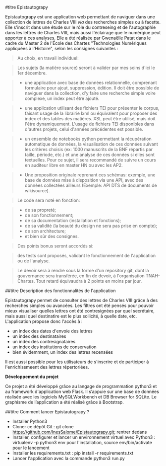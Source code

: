 #titre Epistautograpy

Epistautograpy est une application web permettant de naviguer dans une collection de lettres de Charles VIII *via* des recherches simples ou à facette. Elle s'inscrit dans une étude sur le rôle du contreseing et de l'autographie dans les lettres de Charles VIII, mais aussi l'éclairage que le numérqiue peut apporter à ces analyses. Elle a été réalisée par Gwenaëlle Patat dans le cadre du Master 2 de l'École des Chartes "Technologies Numériques appliquées à l'Histoire", selon les consignes suivantes : 

>Au choix, en travail individuel:

>Les sujets (la matière source) seront à valider par mes soins d'ici le 1er décembre.

>* une application avec base de données relationnelle, comprenant formulaire pour ajout, suppression, édition. Il doit être possible de naviguer dans la collection, d'y faire une recherche simple voire complexe, un index peut être ajouté.

>* une application utilisant des fichiers TEI pour présenter le corpus, faisant usage de la librairie lxml ou équivalent pour proposer des index et des tables des matières. XSL peut être utilisé, mais doit l'être dynamiquement. L'usage de fichiers TEI disponibles dans d'autres projets, celui d'années précédentes est possible.

>* un ensemble de notebooks python permettant la récupération automatique de données, la visualisation de ces données suivant les critères choisis (ex: 1000 manuscrits de la BNF répartis par taille, période, etc.) et une analyse de ces données si elles sont textuelles. Pour ce sujet, il sera recommandé de suivre un cours en auditeur libre en master HN ou avec les AP2.

>* Une proposition originale reprenant ces schémas: exemple, une base de données mise à disposition via une API, avec des données collectées ailleurs (Exemple: API DTS de documents de wikisource).

>Le code sera noté en fonction:

>* de sa propreté;
>* de son fonctionnement;
>* de sa documentation (installation et fonctions);
>* de sa validité (la beauté du design ne sera pas prise en compte);
>* de son architecture;
>* et bien sûr des consignes.

>Des points bonus seront accordés si:

>des tests sont proposés, validant le fonctionnement de l'application ou de l'analyse.

>Le devoir sera à rendre sous la forme d'un repository git, dont la gouvernance sera transférée, en fin de devoir, à l'organisation TNAH-Chartes. Tout retard équivaudra à 2 points en moins par jour.


##titre Description des fonctionnalités de l'application

Epistautograpy permet de consulter des lettres de Charles VIII grâce à des recherches simples ou avancées. Les filtres ont été pensés pour pouvoir mieux visualiser quelles lettres ont été contresignées par quel secrétaire, mais aussi quel destinatire est le plus sollicité, à quelle date, etc. L'application propose donc l'accès à :

* un index des dates d'envoie des lettres
* un index des destinataires
* un index des contresignataires
* un index des institutions de conservation
* bien évidemment, un index des lettres recensées

Il est aussi possible pour les utilisateurs de s'inscrire et de participer à l'enrichissmeent des lettres répertoriées. 

__Développement du projet__

  Ce projet a été développé grâce au langage de programmation python3 et au framework d'application web Flask. Il s’appuie sur une base de données réalisée avec les logiciels MySQLWorkbench et DB Browser for SQLite. Le graphisme de l’application a été réalisé grâce à Bootstrap.


##titre Comment lancer Epistautograpy ?

* Installer Python3
* Cloner ce dépôt Git : git clone https://github.com/InesSalome/Epistautograpy.git; rentrer dedans
* Installer, configurer et lancer un environnement virtuel avec Python3 : virtualenv -p python3 env pour l'installation, source env/bin/activate pour le lancement
* Installer les requirements.txt : pip install -r requirements.txt
* Lancer l'application avec la commande python3 run.py
